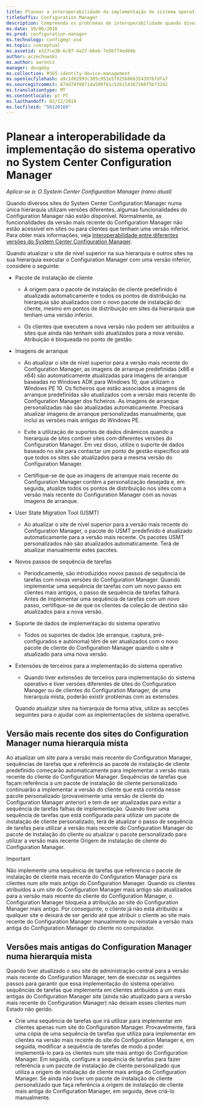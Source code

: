 ```yaml
---
title: Planear a interoperabilidade da implementação do sistema operativo
titleSuffix: Configuration Manager
description: Compreenda os problemas de interoperabilidade quando diversos sites do System Center Configuration Manager numa única hierarquia utilizam versões diferentes.
ms.date: 10/06/2016
ms.prod: configuration-manager
ms.technology: configmgr-osd
ms.topic: conceptual
ms.assetid: e327ce38-6c07-4a27-b6eb-7e5bf74ed04b
author: aczechowski
ms.author: aaroncz
manager: dougeby
ms.collection: M365-identity-device-management
ms.openlocfilehash: a9c1d02993c305c951e5f825b8663543976fdfa7
ms.sourcegitcommit: 874d78f08714a509f61c52b154387268f5b73242
ms.translationtype: MT
ms.contentlocale: pt-PT
ms.lasthandoff: 02/12/2019
ms.locfileid: "56120168"
---
```

# <a name="planning-for-operating-system-deployment-interoperability-in-system-center-configuration-manager"></a>Planear a interoperabilidade da implementação do sistema operativo no System Center Configuration Manager

*Aplica-se a: O System Center Configuration Manager (ramo atual)*

Quando diversos sites do System Center Configuration Manager numa única hierarquia utilizam versões diferentes, algumas funcionalidades do Configuration Manager não estão disponível. Normalmente, as funcionalidades da versão mais recente do Configuration Manager não estão acessível em sites ou para clientes que tenham uma versão inferior. Para obter mais informações, veja [Interoperabilidade entre diferentes versões do System Center Configuration Manager](../../core/plan-design/hierarchy/interoperability-between-different-versions.md).  

 Quando atualizar o site de nível superior na sua hierarquia e outros sites na sua hierarquia executar o Configuration Manager com uma versão inferior, considere o seguinte:  

- Pacote de instalação de cliente  

  -   A origem para o pacote de instalação de cliente predefinido é atualizada automaticamente e todos os pontos de distribuição na hierarquia são atualizados com o novo pacote de instalação do cliente, mesmo em pontos de distribuição em sites da hierarquia que tenham uma versão inferior.  

  -   Os clientes que executem a nova versão não podem ser atribuídos a sites que ainda não tenham sido atualizados para a nova versão. Atribuição é bloqueada no ponto de gestão.  

- Imagens de arranque  

  -   Ao atualizar o site de nível superior para a versão mais recente do Configuration Manager, as imagens de arranque predefinidas (x86 e x64) são automaticamente atualizadas para imagens de arranque baseadas no Windows ADK para Windows 10, que utilizam o Windows PE 10. Os ficheiros que estão associados a imagens de arranque predefinidas são atualizados com a versão mais recente do Configuration Manager dos ficheiros. As imagens de arranque personalizadas não são atualizadas automaticamente. Precisará atualizar imagens de arranque personalizadas manualmente, que inclui as versões mais antigas do Windows PE.  

  -   Evite a utilização de suportes de dados dinâmicos quando a hierarquia de sites contiver sites com diferentes versões do Configuration Manager. Em vez disso, utilize o suporte de dados baseado no site para contactar um ponto de gestão específico até que todos os sites são atualizados para a mesma versão do Configuration Manager.  

  -   Certifique-se de que as imagens de arranque mais recente do Configuration Manager contêm a personalização desejada e, em seguida, atualize todos os pontos de distribuição nos sites com a versão mais recente do Configuration Manager com as novas imagens de arranque.  

- User State Migration Tool (USMT)  

  -   Ao atualizar o site de nível superior para a versão mais recente do Configuration Manager, o pacote do USMT predefinido é atualizado automaticamente para a versão mais recente. Os pacotes USMT personalizados não são atualizados automaticamente. Terá de atualizar manualmente estes pacotes.  

- Novos passos de sequência de tarefas  

  -   Periodicamente, são introduzidos novos passos de sequência de tarefas com novas versões do Configuration Manager. Quando implementar uma sequência de tarefas com um novo passo em clientes mais antigos, o passo de sequência de tarefas falhará. Antes de implementar uma sequência de tarefas com um novo passo, certifique-se de que os clientes da coleção de destino são atualizados para a nova versão.  

- Suporte de dados de implementação do sistema operativo  

  -   Todos os suportes de dados (de arranque, captura, pré-configurados e autónoma) têm de ser atualizados com o novo pacote de cliente do Configuration Manager quando o site é atualizado para uma nova versão.  

- Extensões de terceiros para a implementação do sistema operativo  

  -   Quando tiver extensões de terceiros para implementação do sistema operativo e tiver versões diferentes de sites do Configuration Manager ou de clientes do Configuration Manager, de uma hierarquia mista, poderão existir problemas com as extensões.  

  Quando atualizar sites na hierarquia de forma ativa, utilize as secções seguintes para o ajudar com as implementações de sistema operativo.  

## <a name="latest-version-of-configuration-manager-sites-in-a-mixed-hierarchy"></a>Versão mais recente dos sites do Configuration Manager numa hierarquia mista  
 Ao atualizar um site para a versão mais recente do Configuration Manager, sequências de tarefas que a referência ao pacote de instalação de cliente predefinido começarão automaticamente para implementar a versão mais recente do cliente do Configuration Manager. Sequências de tarefas que façam referência a um pacote de instalação de cliente personalizado continuarão a implementar a versão do cliente que está contida nesse pacote personalizado (provavelmente uma versão de cliente do Configuration Manager anterior) e tem de ser atualizadas para evitar a sequência de tarefas falhas de implementação. Quando tiver uma sequência de tarefas que está configurada para utilizar um pacote de instalação de cliente personalizado, terá de atualizar o passo de sequência de tarefas para utilizar a versão mais recente do Configuration Manager do pacote de instalação do cliente ou atualizar o pacote personalizado para utilizar a versão mais recente Origem de instalação de cliente do Configuration Manager.  

> [!IMPORTANT]  
>  Não implemente uma sequência de tarefas que referencia o pacote de instalação de cliente mais recente do Configuration Manager para os clientes num site mais antigo do Configuration Manager. Quando os clientes atribuídos a um site do Configuration Manager mais antigo são atualizados para a versão mais recente do cliente do Configuration Manager, o Configuration Manager bloqueia a atribuição ao site do Configuration Manager mais antigo. Por conseguinte, o cliente já não está atribuído a qualquer site e deixará de ser gerido até que atribuir o cliente ao site mais recente do Configuration Manager manualmente ou reinstale a versão mais antiga do Configuration Manager do cliente no computador.  

## <a name="older-versions-of-configuration-manager-in-a-mixed-hierarchy"></a>Versões mais antigas do Configuration Manager numa hierarquia mista  
 Quando tiver atualizado o seu site de administração central para a versão mais recente do Configuration Manager, tem de executar os seguintes passos para garantir que essa implementação do sistema operativo sequências de tarefas que implementa em clientes atribuídos a um mais antigas do Configuration Manager site (ainda não atualizado para a versão mais recente do Configuration Manager) não deixam esses clientes num Estado não gerido.  

-   Crie uma sequência de tarefas que irá utilizar para implementar em clientes apenas num site do Configuration Manager. Provavelmente, fará uma cópia de uma sequência de tarefas que utiliza para implementar em clientes na versão mais recente do site do Configuration Manager e, em seguida, modificar a sequência de tarefas de modo a poder implementá-lo para os clientes num site mais antigo do Configuration Manager. Em seguida, configure a sequência de tarefas para fazer referência a um pacote de instalação de cliente personalizado que utiliza a origem de instalação de cliente mais antiga do Configuration Manager. Se ainda não tiver um pacote de instalação de cliente personalizado que faça referência a origem de instalação de cliente mais antiga do Configuration Manager, em seguida, deve criá-lo manualmente.  
